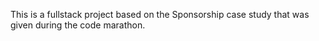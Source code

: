 This is a fullstack project based on the Sponsorship case study that was given during the code marathon.

